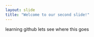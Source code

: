 ```yaml
---
layout: slide
title: "Welcome to our second slide!"
---
```

learning github lets see where this goes
